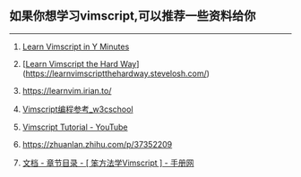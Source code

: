 ## 如果你想学习vimscript,可以推荐一些资料给你

---

1. [Learn Vimscript in Y Minutes](https://learnxinyminutes.com/docs/vimscript/)

2. [[Learn Vimscript the Hard Way](https://learnvimscriptthehardway.stevelosh.com/)](https://learnvimscriptthehardway.stevelosh.com/)

3. https://learnvim.irian.to/

4. [Vimscript编程参考_w3cschool](https://www.w3cschool.cn/vim/nckx1pu0.html)

5. [Vimscript Tutorial - YouTube](https://www.youtube.com/playlist?list=PLOe6AggsTaVv_IQsADuzhOzepA_tSAagN)

6. https://zhuanlan.zhihu.com/p/37352209

7. [文档 - 章节目录 - [ 笨方法学Vimscript ] - 手册网](https://www.shouce.ren/api/view/a/9653)


